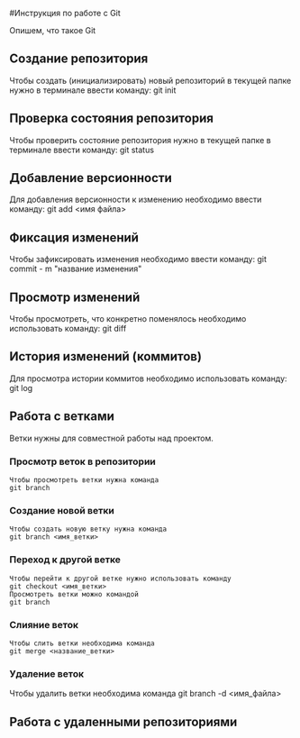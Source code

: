 #Инструкция по работе с Git

Опишем, что такое Git

## Создание репозитория
Чтобы создать (инициализировать) новый репозиторий в текущей папке нужно в терминале ввести команду:
    git init

## Проверка состояния репозитория
Чтобы проверить состояние репозитория нужно в текущей папке в терминале ввести команду:
    git status
## Добавление версионности
Для добавления версионности к изменению необходимо ввести команду:
    git add <имя файла>

## Фиксация изменений
Чтобы зафиксировать изменения необходимо ввести команду:
    git commit - m "название изменения"
## Просмотр изменений 
Чтобы просмотреть, что конкретно поменялось необходимо использовать команду:
    git diff
## История изменений (коммитов)
Для просмотра истории коммитов необходимо использовать команду:
    git log

 ## Работа с ветками

Ветки нужны для совместной работы над проектом.

### Просмотр веток в репозитории
    Чтобы просмотреть ветки нужна команда 
    git branch

### Создание новой ветки 

    Чтобы создать новую ветку нужна команда 
    git branch <имя_ветки>

### Переход к другой ветке
    Чтобы перейти к другой ветке нужно использовать команду 
    git checkout <имя_ветки>
    Просмотреть ветки можно командой 
    git branch  

### Слияние веток
    Чтобы слить ветки необходима команда 
    git merge <название_ветки>


### Удаление веток
Чтобы удалить ветки необходима команда
git branch -d <имя_файла>

## Работа с удаленными репозиториями
